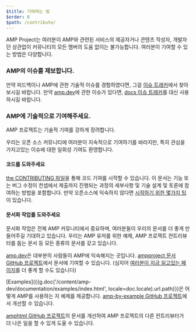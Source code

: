 ```yaml
---
$title: 기여하는 법
$order: 0
$path: /contribute/
---
```


AMP Project는 여러분이 AMP와 관련된 서비스의 제공자거나 콘텐츠 작성자, 개발자던 상관없이 커뮤니티의 모든 멤버의 도움 없이는 불가능합니다. 여러분이 기여할 수 있는 방법은 다양합니다.

### AMP의 이슈를 제보합니다.
만약 피드백이나 AMP에 관한 기술적 이슈를 경험하였다면, 그걸 [이슈 트래커](https://github.com/ampproject/amphtml/issues)에서 찾아보시길 바랍니다.
만약 [amp.dev](https://amp.dev)에 관한 이슈가 있다면,
[docs 이슈 트래커](https://github.com/ampproject/docs/issues)를 대신 사용하시길 바랍니다.

### AMP에 기술적으로 기여해주세요.

AMP 프로젝트는 기술적 기여를 강하게 장려합니다.

우리는 오픈 소스 커뮤니티에 여러분이 지속적으로 기여하기를 바라지만,
특히 관심을 가지고있는 이슈에 대한 일회성 기여도 환영합니다.

#### 코드를 도와주세요
[the CONTRIBUTING 파일](https://github.com/ampproject/amphtml/blob/master/CONTRIBUTING.md)을 통해 코드 기여를 시작할 수 있습니다. 이 문서는 기능 또는 버그 수정이 컨셉에서 제출까지 진행되는 과정의 세부사항 및 기술 설계 및 토론에 참여하는 방법을 포함합니다. 만약 오픈소스에 익숙하지 않다면 [시작하기 위한 몇가지 팁](https://github.com/ampproject/amphtml/blob/master/CONTRIBUTING.md#contributing-code)이 있습니다.

#### 문서화 작업를 도와주세요

문서화 작업은 전체 AMP 커뮤니티에서 중요하며, 여러분들이 우리의 문서를 더 좋게 만들어주길 기대하고 있습니다.
우리는 AMP 유저를 위한 예제, AMP 프로젝트 컨트리뷰터를 돕는 문서 등 모든 종류의 문서를 갖고 있습니다.

[amp.dev](https://amp.dev)은 대부분의 사람들이 AMP에 익숙해지는 곳입니다.
[ampproject 문서 GitHub 프로젝트](https://github.com/ampproject/docs)에서 문서에 기여할 수 있습니다. (심지어 [여러분이 지금 읽고있는 페이지](https://github.com/ampproject/docs/blob/master/content/docs/contribute/contribute.md)를 더 좋게 할 수도 있습니다)

[Examples]({{g.doc('/content/amp-dev/documentation/examples/index.html', locale=doc.locale).url.path}})은 어떻게 AMP를 사용하는 지 예제를 제공합니다.
[amp-by-example GitHub 프로젝트](https://github.com/ampproject/amp-by-example/)에서 개선할 수 있습니다.

[amphtml GitHub 프로젝트](https://github.com/ampproject/amphtml)의
문서를 개선하여 AMP 프로젝트의 다른 컨트리뷰터가 더 나은 일을 할 수 있게 도울 수 있습니다.
